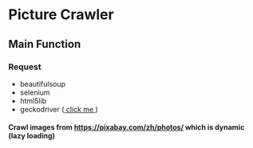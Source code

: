 # Picture Crawler

## Main Function
### Request
- beautifulsoup
- selenium
- html5lib 
- geckodriver (<a href="https://github.com/mozilla/geckodriver/releases"> click me </a> )


#### Crawl images from <a href ="https://pixabay.com/zh/photos/">https://pixabay.com/zh/photos/</a> which is dynamic (lazy loading)
